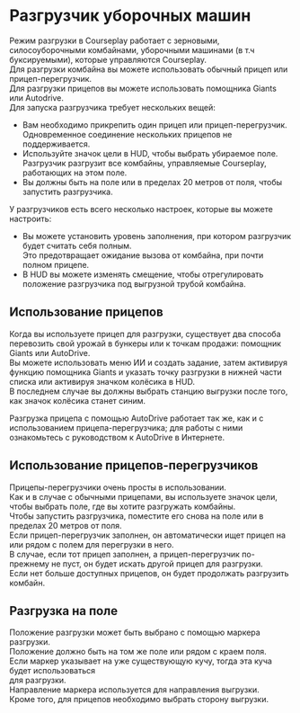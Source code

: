 # Разгрузчик уборочных машин

  
Режим разгрузки в Courseplay работает с зерновыми, силосоуборочными комбайнами, уборочными машинами (в т.ч буксируемыми), которые управляются Courseplay.  
Для разгрузки комбайна вы можете использовать обычный прицеп или прицеп-перегрузчик.  
Для разгрузки прицепов вы можете использовать помощника Giants или Autodrive.  
Для запуска разгрузчика требует нескольких вещей:  
- Вам необходимо прикрепить один прицеп или прицеп-перегрузчик. Одновременное соединение нескольких прицепов не поддерживается.  
- Используйте значок цели в HUD, чтобы выбрать убираемое поле. Разгрузчик разгрузит все комбайны, управляемые Courseplay, работающих на этом поле.  
- Вы должны быть на поле или в пределах 20 метров от поля, чтобы запустить разгрузчика.  
  
У разгрузчиков есть всего несколько настроек, которые вы можете настроить:  
- Вы можете установить уровень заполнения, при котором разгрузчик будет считать себя полным.  
Это предотвращает ожидание вызова от комбайна, при почти полном прицепе.  
- В HUD вы можете изменять смещение, чтобы отрегулировать положение разгрузчика под выгрузной трубой комбайна.  

## Использование прицепов
  
Когда вы используете прицеп для разгрузки, существует два способа перевозить свой урожай в бункеры или к точкам продажи: помощник Giants или AutoDrive.  
Вы можете использовать меню ИИ и создать задание, затем активируя функцию помощника Giants и указать точку разгрузки в нижней части списка или активируя значком колёсика в HUD.  
В последнем случае вы должны выбрать станцию выгрузки после того, как значок колёсика станет синим.  
  
Разгрузка прицепа с помощью AutoDrive работает так же, как и с использованием прицепа-перегрузчика; для работы с ними ознакомьтесь с руководством к AutoDrive в Интернете.  

## Использование прицепов-перегрузчиков
  
Прицепы-перегрузчики очень просты в использовании.  
Как и в случае с обычными прицепами, вы используете значок цели, чтобы выбрать поле, где вы хотите разгружать комбайны.  
Чтобы запустить разгрузчика, поместите его снова на поле или в пределах 20 метров от поля.  
Если прицеп-перегрузчик заполнен, он автоматически ищет прицеп на или рядом с полем для перегрузки в него.  
В случае, если  тот прицеп заполнен, а прицеп-перегрузчик по-прежнему не пуст, он будет искать другой прицеп для разгрузки.  
Если нет больше доступных прицепов, он будет продолжать разгрузить комбайн.  

## Разгрузка на поле
  
Положение разгрузки может быть выбрано с помощью маркера разгрузки.  
Положение должно быть на том же поле или рядом с краем поля.  
Если маркер указывает на уже существующую кучу, тогда эта куча будет использоваться   
для разгрузки.  
Направление маркера используется для направления выгрузки.  
Кроме того, для прицепов необходимо выбрать сторону выгрузки.  


